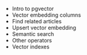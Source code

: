 - Intro to pgvector
- Vector embedding columns
- Find related articles
- Upsert vector embedding
- Semantic search
- Other operators
- Vector indexes